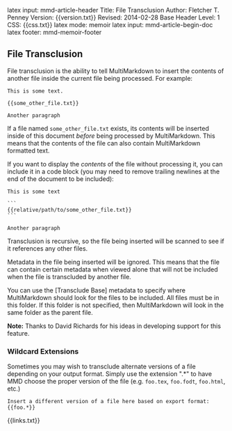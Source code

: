 latex input:	mmd-article-header
Title:	File Transclusion
Author:	Fletcher T. Penney
Version:	{{version.txt}}
Revised:	2014-02-28 
Base Header Level:	1
CSS:	{{css.txt}}
latex mode:	memoir
latex input:	mmd-article-begin-doc
latex footer:	mmd-memoir-footer

## File Transclusion ##

File transclusion is the ability to tell MultiMarkdown to insert the contents of another file inside the current file being processed.  For example:

	This is some text.
	
	{{some_other_file.txt}}
	
	Another paragraph

If a file named `some_other_file.txt` exists, its contents will be inserted inside of this document *before* being processed by MultiMarkdown.  This means that the contents of the file can also contain MultiMarkdown formatted text.

If you want to display the *contents* of the file without processing it, you can include it in a code block (you may need to remove trailing newlines at the end of the document to be included):

	This is some text

	```
	{{relative/path/to/some_other_file.txt}}
	```

	Another paragraph

Transclusion is recursive, so the file being inserted will be scanned to see if it references any other files.

Metadata in the file being inserted will be ignored.  This means that the file can contain certain metadata when viewed alone that will not be included when the file is transcluded by another file.

You can use the [Transclude Base] metadata to specify where MultiMarkdown should look for the files to be included.  All files must be in this folder.  If this folder is not specified, then MultiMarkdown will look in the same folder as the parent file.

**Note:**  Thanks to David Richards for his ideas in developing support for this feature.

### Wildcard Extensions ###

Sometimes you may wish to transclude alternate versions of a file depending on your output format.  Simply use the extension ".*" to have MMD choose the proper version of the file (e.g. `foo.tex`, `foo.fodt`, `foo.html`, etc.)

	Insert a different version of a file here based on export format:
	{{foo.*}}

{{links.txt}}
